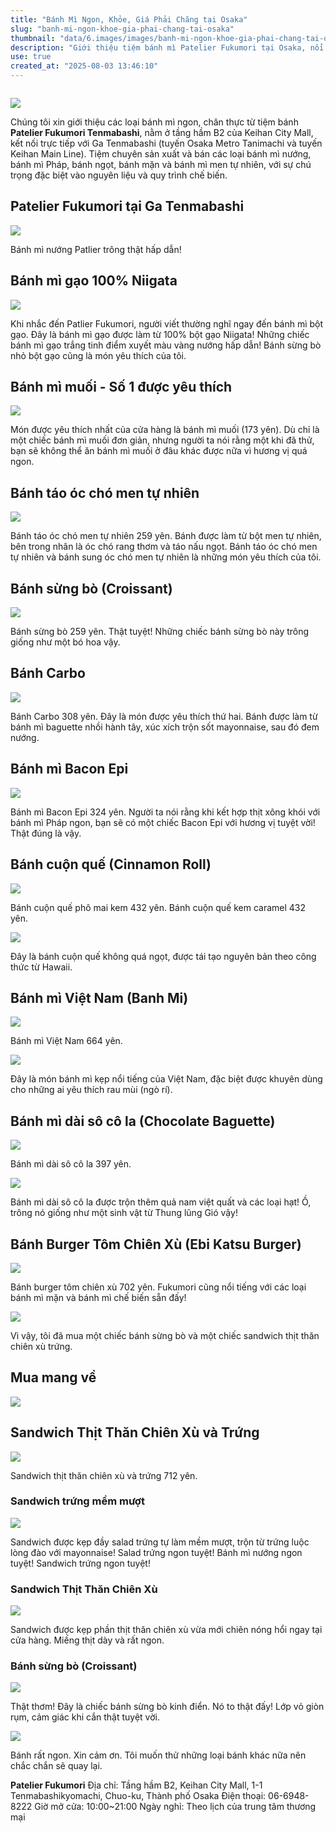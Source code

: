 ```yaml
---
title: "Bánh Mì Ngon, Khỏe, Giá Phải Chăng tại Osaka"
slug: "banh-mi-ngon-khoe-gia-phai-chang-tai-osaka"
thumbnail: "data/6.images/images/banh-mi-ngon-khoe-gia-phai-chang-tai-osaka.webp"
description: "Giới thiệu tiệm bánh mì Patelier Fukumori tại Osaka, nổi tiếng với các loại bánh mì ngon, tốt cho sức khỏe, làm từ men tự nhiên và bột gạo, cùng nhiều bánh mặn và ngọt."
use: true
created_at: "2025-08-03 13:46:10"
---
```


![]()

![](/images/title-1753950816699.webp)

Chúng tôi xin giới thiệu các loại bánh mì ngon, chân thực từ tiệm bánh **Patelier Fukumori Tenmabashi**, nằm ở tầng hầm B2 của Keihan City Mall, kết nối trực tiếp với Ga Tenmabashi (tuyến Osaka Metro Tanimachi và tuyến Keihan Main Line). Tiệm chuyên sản xuất và bán các loại bánh mì nướng, bánh mì Pháp, bánh ngọt, bánh mặn và bánh mì men tự nhiên, với sự chú trọng đặc biệt vào nguyên liệu và quy trình chế biến.

## Patelier Fukumori tại Ga Tenmabashi

![](/images/image-1753963261999.webp)

Bánh mì nướng Patlier trông thật hấp dẫn!

## Bánh mì gạo 100% Niigata

![](/images/image-1753951482552.webp)

Khi nhắc đến Patlier Fukumori, người viết thường nghĩ ngay đến bánh mì bột gạo. Đây là bánh mì gạo được làm từ 100% bột gạo Niigata! Những chiếc bánh mì gạo trắng tinh điểm xuyết màu vàng nướng hấp dẫn! Bánh sừng bò nhỏ bột gạo cũng là món yêu thích của tôi.

## Bánh mì muối - Số 1 được yêu thích

![](/images/image-1753951924814.webp)

Món được yêu thích nhất của cửa hàng là bánh mì muối (173 yên). Dù chỉ là một chiếc bánh mì muối đơn giản, nhưng người ta nói rằng một khi đã thử, bạn sẽ không thể ăn bánh mì muối ở đâu khác được nữa vì hương vị quá ngon.

## Bánh táo óc chó men tự nhiên

![](/images/image-1753952094641.webp)

Bánh táo óc chó men tự nhiên 259 yên. Bánh được làm từ bột men tự nhiên, bên trong nhân là óc chó rang thơm và táo nấu ngọt. Bánh táo óc chó men tự nhiên và bánh sung óc chó men tự nhiên là những món yêu thích của tôi.

## Bánh sừng bò (Croissant)

![](/images/image-1753952467423.webp)

Bánh sừng bò 259 yên. Thật tuyệt! Những chiếc bánh sừng bò này trông giống như một bó hoa vậy.

## Bánh Carbo

![](/images/image-1753952597466.webp)

Bánh Carbo 308 yên. Đây là món được yêu thích thứ hai. Bánh được làm từ bánh mì baguette nhồi hành tây, xúc xích trộn sốt mayonnaise, sau đó đem nướng.

## Bánh mì Bacon Epi

![](/images/image-1753952727908.webp)

Bánh mì Bacon Epi 324 yên. Người ta nói rằng khi kết hợp thịt xông khói với bánh mì Pháp ngon, bạn sẽ có một chiếc Bacon Epi với hương vị tuyệt vời! Thật đúng là vậy.

## Bánh cuộn quế (Cinnamon Roll)

![](/images/image-1753952963093.webp)

Bánh cuộn quế phô mai kem 432 yên. Bánh cuộn quế kem caramel 432 yên.

![](/images/image-1753953074623.webp)

Đây là bánh cuộn quế không quá ngọt, được tái tạo nguyên bản theo công thức từ Hawaii.

## Bánh mì Việt Nam (Banh Mi)

![](/images/image-1753953212266.webp)

Bánh mì Việt Nam 664 yên.

![](/images/image-1753953309746.webp)

Đây là món bánh mì kẹp nổi tiếng của Việt Nam, đặc biệt được khuyên dùng cho những ai yêu thích rau mùi (ngò rí).

## Bánh mì dài sô cô la (Chocolate Baguette)

![](/images/image-1753953342278.webp)

Bánh mì dài sô cô la 397 yên.

![](/images/image-1753953470907.webp)

Bánh mì dài sô cô la được trộn thêm quả nam việt quất và các loại hạt! Ồ, trông nó giống như một sinh vật từ Thung lũng Gió vậy!

## Bánh Burger Tôm Chiên Xù (Ebi Katsu Burger)

![](/images/image-1753961491245.webp)

Bánh burger tôm chiên xù 702 yên. Fukumori cũng nổi tiếng với các loại bánh mì mặn và bánh mì chế biến sẵn đấy!

![](/images/image-1753962085643.webp)

Vì vậy, tôi đã mua một chiếc bánh sừng bò và một chiếc sandwich thịt thăn chiên xù trứng.

## Mua mang về

![](/images/image-1753962166755.webp)

## Sandwich Thịt Thăn Chiên Xù và Trứng

![](/images/image-1753962271004.webp)

Sandwich thịt thăn chiên xù và trứng 712 yên.

### Sandwich trứng mềm mượt

![](/images/image-1753962357276.webp)

Sandwich được kẹp đầy salad trứng tự làm mềm mượt, trộn từ trứng luộc lòng đào với mayonnaise! Salad trứng ngon tuyệt! Bánh mì nướng ngon tuyệt! Sandwich trứng ngon tuyệt!

### Sandwich Thịt Thăn Chiên Xù

![](/images/image-1753962530192.webp)

Sandwich được kẹp phần thịt thăn chiên xù vừa mới chiên nóng hổi ngay tại cửa hàng. Miếng thịt dày và rất ngon.

### Bánh sừng bò (Croissant)

![](/images/image-1753962754707.webp)

Thật thơm! Đây là chiếc bánh sừng bò kinh điển. Nó to thật đấy! Lớp vỏ giòn rụm, cảm giác khi cắn thật tuyệt vời.

![](/images/image-1753962773257.webp)

Bánh rất ngon. Xin cảm ơn. Tôi muốn thử những loại bánh khác nữa nên chắc chắn sẽ quay lại.

**Patelier Fukumori**
Địa chỉ: Tầng hầm B2, Keihan City Mall, 1-1 Tenmabashikyomachi, Chuo-ku, Thành phố Osaka
Điện thoại: 06-6948-8222
Giờ mở cửa: 10:00~21:00
Ngày nghỉ: Theo lịch của trung tâm thương mại